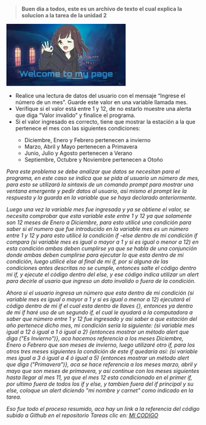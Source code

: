 >**Buen dia a todos, este es un archivo de texto el cual explica la solucion a la tarea de la unidad 2**
>
![](/images/descarga.jfif "Welcome to my readme")
<ul>
 <li>Realice una lectura de datos del usuario con el mensaje “Ingrese el número de un mes”. Guarde este valor en una variable llamada mes.</li>
 <li>Verifique si el valor está entre 1 y 12, de no estarlo muestre una alerta que diga
    “Valor invalido” y finalice el programa.</li>
 <li>Si el valor ingresado es correcto, tiene que mostrar la estación a la que
    pertenece el mes con las siguientes condiciones:</li>
  <ul>
    <li>Diciembre, Enero y Febrero pertenecen a invierno</li>
    <li>Marzo, Abril y Mayo pertenecen a Primavera</li>
    <li>Junio, Julio y Agosto pertenecen a Verano</li>
    <li>Septiembre, Octubre y Noviembre pertenecen a Otoño</li>
  </ul>
</ul>

*Para este problema se debe analizar que datos se necesitan para el programa, en este caso se indica que
se pida al usuario un número de mes, para esto se utilizará la sintaxis de un comando prompt para mostrar
una ventana emergente y pedir datos al usuario, asi mismo el prompt lee la respuesta y la guarda en la
variable que se haya declarado anteriormente.*

*Luego una vez la variable mes fue ingresada y ya se obtiene el valor, se necesita comprobar que esta 
variable este entre 1 y 12 ya que solamente son 12 meses de Enero a Diciembre, para esto utilicé una 
condición para saber si el numero que fue introducido en la variable mes es un número entre 1 y 12 y para
esto utilicé la condición if -else dentro de mi condición if compara (si variable mes es igual o mayor a 1
y si es igual o menor a 12) en esta condición ambas deben cumplirse ya que se habla de una conjunción donde 
ambas deben cumplirse para ejecutar lo que esta dentro de mi condición, luego utilicé else al final de mi if, 
por si alguna de las condiciones antes descritas no se cumple, entonces salte el código dentro mi if, y 
ejecute el código dentro del else, y ese código indica utilizar un alert para decirle al usario que ingreso
un dato invalido o fuera de la condición.*

*Ahora si el usuario ingresa un número que esta dentro de mi condición (si variable mes es igual o mayor a 1
y si es igual o menor a 12) ejecutará el código dentro de mi if el cual esta dentro de llaves {}, entonces ya
dentro de mi if haré uso de un segundo if, el cual le ayudará a la computadora a saber que número entre 1 y 12 fue
ingresado y así saber a que estación del año pertenece dicho mes, mi condición sería la siguiente:
(si variable mes igual a 12 ó igual a 1 ó igual a 2) {entonces mostrar un método alert que diga ("Es Invierno")},
aca hacemos referencia a los meses Diciembre, Enero o Febrero que son meses de invierno, luego utilizaré otro if, 
para los otros tres meses siguientes la condición de este if quedaría asi:
(si variable mes igual a 3 ó igual a 4 ó igual a 5) {entonces mostrar un método alert que diga ("Primavera")}, aca
se hace referencia a los meses marzo, abril y mayo que son meses de primavera, y así continue con los meses siguientes
hasta llegar al mes 11, ya que el mes 12 esta condicionado en el primer if, por ultimo fuera de todos los if y else, 
y tambien fuera del if principal y su else, coloque un alert diciendo "mi nombre y carnet" como indicado en la tarea.*

*Eso fue todo el proceso resumido, aca hay un link a la referencia del código subido a Github en el repositorio Tareas clic en:*
[*MI CODIGO*](https://https://github.com/NocturneLain/Tareas)
